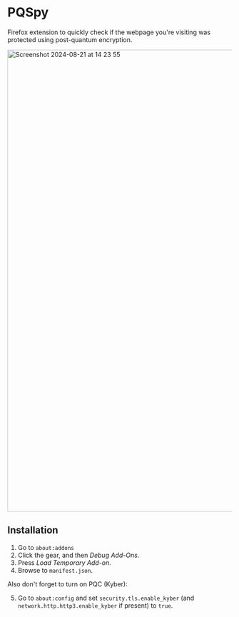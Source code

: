 PQSpy
=====

Firefox extension to quickly check if the webpage you're visiting
was protected using post-quantum encryption.

<img width="1036" alt="Screenshot 2024-08-21 at 14 23 55" src="https://github.com/user-attachments/assets/48e4050d-3bce-4140-a482-8510a41e7dcc">

Installation
------------

1. Go to `about:addons`
2. Click the gear, and then _Debug Add-Ons_.
3. Press *Load Temporary Add-on*.
4. Browse to `manifest.json`.

Also don't forget to turn on PQC (Kyber):

5. Go to `about:config` and set `security.tls.enable_kyber`
   (and `network.http.http3.enable_kyber` if present) to `true`.
